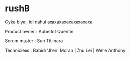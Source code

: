 # rushB
Cyka blyat, idi nahui axaxaxaxaxaxaxaxaxa

Product owner :
Aubertot Quentin

Scrum master :
Sun Tithnara

Techniciens :
Babidi 'Jhen' Moran |
Zhu Lei |
Welte Anthony


